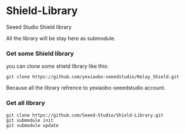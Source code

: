 Shield-Library
==============

Seeed Studio Shield library

All the library will be stay here as submodule.

### Get some Shield library ###
you can clone some shield library like this:

`git clone https://github.com/yexiaobo-seeedstudio/Relay_Shield.git`

Because all the library refrence to yexiaobo-seeedstudio account.

### Get all library ###

    git clone https://github.com/Seeed-Studio/Shield-Library.git
    git submodule init
    git submodule update


